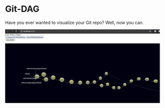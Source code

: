 # Git-DAG

Have you ever wanted to visualize your Git repo? Well, now you can.

![](./images/3d-git-visualizer.png)